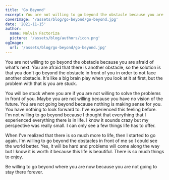 ```yaml
---
title: 'Go Beyond'
excerpt: You are not willing to go beyond the obstacle because you are afraid of what's next.
coverImage: '/assets/blog/go-beyond/go-beyond.jpg'
date: '2021-11-15'
author:
  name: Melvin Factoriza
  picture: '/assets/blog/authors/icon.png'
ogImage:
  url: '/assets/blog/go-beyond/go-beyond.jpg'
---
```

You are not willing to go beyond the obstacle because you are afraid of what's next. You are afraid that there is another obstacle, so the solution is that you don't go beyond the obstacle in front of you in order to not face another obstacle. It's like a big brain play when you look at it at first, but the problem with that is you are stuck.

You will be stuck where you are if you are not willing to solve the problems in front of you. Maybe you are not willing because you have no vision of the future. You are not going beyond because nothing is making sense for you. You have nothing to look forward to. I've experienced this feeling before. I'm not willing to go beyond because I  thought that everything that I experienced everything there is in life. I know it sounds crazy but my perspective was really small. I can only see a few things life has to offer. 

When I've realized that there is so much more to life, then I started to go again. I'm willing to go beyond the obstacles in front of me so I could see the world better. Yes, it will be hard and problems will come along the way but I know it is worth it because this life is beautiful. There is so much things to enjoy.

Be willing to go beyond where you are now because you are not going to stay there forever. 